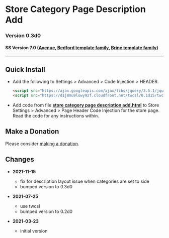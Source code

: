 # Store Category Page Description Add

### Version 0.3d0

#### SS Version 7.0 ([Avenue](https://support.squarespace.com/hc/en-us/articles/205815498-Avenue-template), [Bedford template family](https://support.squarespace.com/hc/en-us/articles/205815498-Avenue-template), [Brine template family](https://support.squarespace.com/hc/en-us/articles/212512738-Brine-template-family))

---

## Quick Install

* Add the following to Settings > Advanced > Code Injection > HEADER.
  
  ```html
  <script src="https://ajax.googleapis.com/ajax/libs/jquery/3.5.1/jquery.min.js"></script>
  <script src="https://d1j8mu9lowy9zf.cloudfront.net/twcsl/0.1d15/twcsl.js"></script>
  ```
  
* Add code from file
**[store category page description add.html](store%20category%20page%20description%20add.html#L1)**
to Store Settings > Advanced > Page Header Code Injection for the store page.
Read the code for any instructions within.

## Make a Donation

Please consider
[making a donation](https://github.com/tomsWebConsulting/twcsl#make-a-donation).

## Changes

* **2021-11-15**

  * fix for description layout issue when categories are set to side
  * bumped version to 0.3d0
  
* **2021-07-25**

  * use twcsl
  * bumped version to 0.2d0
  
* **2021-03-23**

  * initial version
